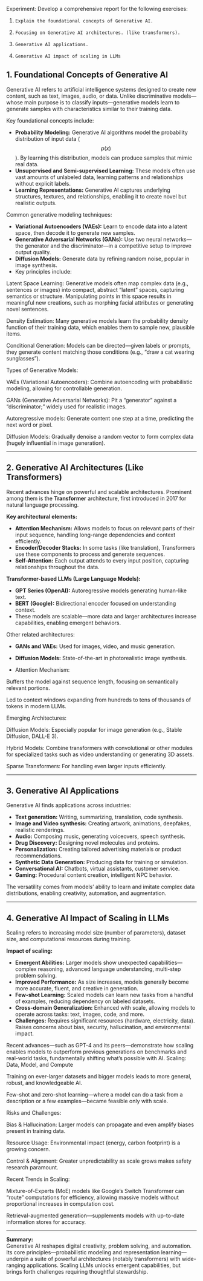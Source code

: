 Experiment:
Develop a comprehensive report for the following exercises:

1.     Explain the foundational concepts of Generative AI.

2.     Focusing on Generative AI architectures. (like transformers).

3.     Generative AI applications.

4.     Generative AI impact of scaling in LLMs




## 1. Foundational Concepts of Generative AI

Generative AI refers to artificial intelligence systems designed to create new content, such as text, images, audio, or data. Unlike discriminative models—whose main purpose is to classify inputs—generative models learn to generate samples with characteristics similar to their training data.

Key foundational concepts include:
- **Probability Modeling:** Generative AI algorithms model the probability distribution of input data ($$ p(x) $$). By learning this distribution, models can produce samples that mimic real data.
- **Unsupervised and Semi-supervised Learning:** These models often use vast amounts of unlabeled data, learning patterns and relationships without explicit labels.
- **Learning Representations:** Generative AI captures underlying structures, textures, and relationships, enabling it to create novel but realistic outputs.

Common generative modeling techniques:
- **Variational Autoencoders (VAEs):** Learn to encode data into a latent space, then decode it to generate new samples.
- **Generative Adversarial Networks (GANs):** Use two neural networks—the generator and the discriminator—in a competitive setup to improve output quality.
- **Diffusion Models:** Generate data by refining random noise, popular in image synthesis.
- Key principles include:

Latent Space Learning: Generative models often map complex data (e.g., sentences or images) into compact, abstract “latent” spaces, capturing semantics or structure. Manipulating points in this space results in meaningful new creations, such as morphing facial attributes or generating novel sentences.

Density Estimation: Many generative models learn the probability density function of their training data, which enables them to sample new, plausible items.

Conditional Generation: Models can be directed—given labels or prompts, they generate content matching those conditions (e.g., “draw a cat wearing sunglasses”).

Types of Generative Models:

VAEs (Variational Autoencoders): Combine autoencoding with probabilistic modeling, allowing for controllable generation.

GANs (Generative Adversarial Networks): Pit a “generator” against a “discriminator;” widely used for realistic images.

Autoregressive models: Generate content one step at a time, predicting the next word or pixel.

Diffusion Models: Gradually denoise a random vector to form complex data (hugely influential in image generation).

***

## 2. Generative AI Architectures (Like Transformers)

Recent advances hinge on powerful and scalable architectures. Prominent among them is the **Transformer** architecture, first introduced in 2017 for natural language processing.

**Key architectural elements:**
- **Attention Mechanism:** Allows models to focus on relevant parts of their input sequence, handling long-range dependencies and context efficiently.
- **Encoder/Decoder Stacks:** In some tasks (like translation), Transformers use these components to process and generate sequences.
- **Self-Attention:** Each output attends to every input position, capturing relationships throughout the data.

**Transformer-based LLMs (Large Language Models):**
- **GPT Series (OpenAI):** Autoregressive models generating human-like text.
- **BERT (Google):** Bidirectional encoder focused on understanding context.
- These models are scalable—more data and larger architectures increase capabilities, enabling emergent behaviors.

Other related architectures:
- **GANs and VAEs:** Used for images, video, and music generation.
- **Diffusion Models:** State-of-the-art in photorealistic image synthesis.

- Attention Mechanism:

Buffers the model against sequence length, focusing on semantically relevant portions.

Led to context windows expanding from hundreds to tens of thousands of tokens in modern LLMs.

Emerging Architectures:

Diffusion Models: Especially popular for image generation (e.g., Stable Diffusion, DALL-E 3).

Hybrid Models: Combine transformers with convolutional or other modules for specialized tasks such as video understanding or generating 3D assets.

Sparse Transformers: For handling even larger inputs efficiently.

***

## 3. Generative AI Applications

Generative AI finds applications across industries:
- **Text generation:** Writing, summarizing, translation, code synthesis.
- **Image and Video synthesis:** Creating artwork, animations, deepfakes, realistic renderings.
- **Audio:** Composing music, generating voiceovers, speech synthesis.
- **Drug Discovery:** Designing novel molecules and proteins.
- **Personalization:** Creating tailored advertising materials or product recommendations.
- **Synthetic Data Generation:** Producing data for training or simulation.
- **Conversational AI:** Chatbots, virtual assistants, customer service.
- **Gaming:** Procedural content creation, intelligent NPC behavior.

The versatility comes from models’ ability to learn and imitate complex data distributions, enabling creativity, automation, and augmentation.



***

## 4. Generative AI Impact of Scaling in LLMs

Scaling refers to increasing model size (number of parameters), dataset size, and computational resources during training.

**Impact of scaling:**
- **Emergent Abilities:** Larger models show unexpected capabilities—complex reasoning, advanced language understanding, multi-step problem solving.
- **Improved Performance:** As size increases, models generally become more accurate, fluent, and creative in generation.
- **Few-shot Learning:** Scaled models can learn new tasks from a handful of examples, reducing dependency on labeled datasets.
- **Cross-domain Generalization:** Enhanced with scale, allowing models to operate across tasks: text, images, code, and more.
- **Challenges:** Requires significant resources (hardware, electricity, data). Raises concerns about bias, security, hallucination, and environmental impact.

Recent advances—such as GPT-4 and its peers—demonstrate how scaling enables models to outperform previous generations on benchmarks and real-world tasks, fundamentally shifting what’s possible with AI.
Scaling: Data, Model, and Compute

Training on ever-larger datasets and bigger models leads to more general, robust, and knowledgeable AI.

Few-shot and zero-shot learning—where a model can do a task from a description or a few examples—became feasible only with scale.

Risks and Challenges:

Bias & Hallucination: Larger models can propagate and even amplify biases present in training data.

Resource Usage: Environmental impact (energy, carbon footprint) is a growing concern.

Control & Alignment: Greater unpredictability as scale grows makes safety research paramount.

Recent Trends in Scaling:

Mixture-of-Experts (MoE) models like Google’s Switch Transformer can “route” computations for efficiency, allowing massive models without proportional increases in computation cost.

Retrieval-augmented generation—supplements models with up-to-date information stores for accuracy.

***

**Summary:**  
Generative AI reshapes digital creativity, problem solving, and automation. Its core principles—probabilistic modeling and representation learning—underpin a suite of powerful architectures (notably transformers) with wide-ranging applications. Scaling LLMs unlocks emergent capabilities, but brings forth challenges requiring thoughtful stewardship.

